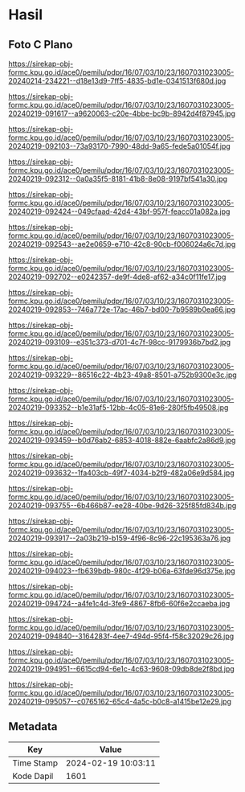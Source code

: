 # Hasil

## Foto C Plano

https://sirekap-obj-formc.kpu.go.id/ace0/pemilu/pdpr/16/07/03/10/23/1607031023005-20240214-234221--d18e13d9-7ff5-4835-bd1e-0341513f680d.jpg

https://sirekap-obj-formc.kpu.go.id/ace0/pemilu/pdpr/16/07/03/10/23/1607031023005-20240219-091617--a9620063-c20e-4bbe-bc9b-8942d4f87945.jpg

https://sirekap-obj-formc.kpu.go.id/ace0/pemilu/pdpr/16/07/03/10/23/1607031023005-20240219-092103--73a93170-7990-48dd-9a65-fede5a01054f.jpg

https://sirekap-obj-formc.kpu.go.id/ace0/pemilu/pdpr/16/07/03/10/23/1607031023005-20240219-092312--0a0a35f5-8181-41b8-8e08-9197bf541a30.jpg

https://sirekap-obj-formc.kpu.go.id/ace0/pemilu/pdpr/16/07/03/10/23/1607031023005-20240219-092424--049cfaad-42d4-43bf-957f-feacc01a082a.jpg

https://sirekap-obj-formc.kpu.go.id/ace0/pemilu/pdpr/16/07/03/10/23/1607031023005-20240219-092543--ae2e0659-e710-42c8-90cb-f006024a6c7d.jpg

https://sirekap-obj-formc.kpu.go.id/ace0/pemilu/pdpr/16/07/03/10/23/1607031023005-20240219-092702--e0242357-de9f-4de8-af62-a34c0f11fe17.jpg

https://sirekap-obj-formc.kpu.go.id/ace0/pemilu/pdpr/16/07/03/10/23/1607031023005-20240219-092853--746a772e-17ac-46b7-bd00-7b9589b0ea66.jpg

https://sirekap-obj-formc.kpu.go.id/ace0/pemilu/pdpr/16/07/03/10/23/1607031023005-20240219-093109--e351c373-d701-4c7f-98cc-9179936b7bd2.jpg

https://sirekap-obj-formc.kpu.go.id/ace0/pemilu/pdpr/16/07/03/10/23/1607031023005-20240219-093229--86516c22-4b23-49a8-8501-a752b9300e3c.jpg

https://sirekap-obj-formc.kpu.go.id/ace0/pemilu/pdpr/16/07/03/10/23/1607031023005-20240219-093352--b1e31af5-12bb-4c05-81e6-280f5fb49508.jpg

https://sirekap-obj-formc.kpu.go.id/ace0/pemilu/pdpr/16/07/03/10/23/1607031023005-20240219-093459--b0d76ab2-6853-4018-882e-6aabfc2a86d9.jpg

https://sirekap-obj-formc.kpu.go.id/ace0/pemilu/pdpr/16/07/03/10/23/1607031023005-20240219-093632--1fa403cb-49f7-4034-b2f9-482a06e9d584.jpg

https://sirekap-obj-formc.kpu.go.id/ace0/pemilu/pdpr/16/07/03/10/23/1607031023005-20240219-093755--6b466b87-ee28-40be-9d26-325f85fd834b.jpg

https://sirekap-obj-formc.kpu.go.id/ace0/pemilu/pdpr/16/07/03/10/23/1607031023005-20240219-093917--2a03b219-b159-4f96-8c96-22c195363a76.jpg

https://sirekap-obj-formc.kpu.go.id/ace0/pemilu/pdpr/16/07/03/10/23/1607031023005-20240219-094023--fb639bdb-980c-4f29-b06a-63fde96d375e.jpg

https://sirekap-obj-formc.kpu.go.id/ace0/pemilu/pdpr/16/07/03/10/23/1607031023005-20240219-094724--a4fe1c4d-3fe9-4867-8fb6-60f6e2ccaeba.jpg

https://sirekap-obj-formc.kpu.go.id/ace0/pemilu/pdpr/16/07/03/10/23/1607031023005-20240219-094840--3164283f-4ee7-494d-95f4-f58c32029c26.jpg

https://sirekap-obj-formc.kpu.go.id/ace0/pemilu/pdpr/16/07/03/10/23/1607031023005-20240219-094951--6615cd94-6e1c-4c63-9608-09db8de2f8bd.jpg

https://sirekap-obj-formc.kpu.go.id/ace0/pemilu/pdpr/16/07/03/10/23/1607031023005-20240219-095057--c0765162-65c4-4a5c-b0c8-a1415be12e29.jpg


## Metadata

| Key        | Value               |
| ---------- | ------------------- |
| Time Stamp | 2024-02-19 10:03:11 |
| Kode Dapil | 1601                |




